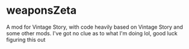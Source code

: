 # weaponsZeta

A mod for Vintage Story, with code heavily based on Vintage Story and some other mods.
I've got no clue as to what I'm doing lol, good luck figuring this out
